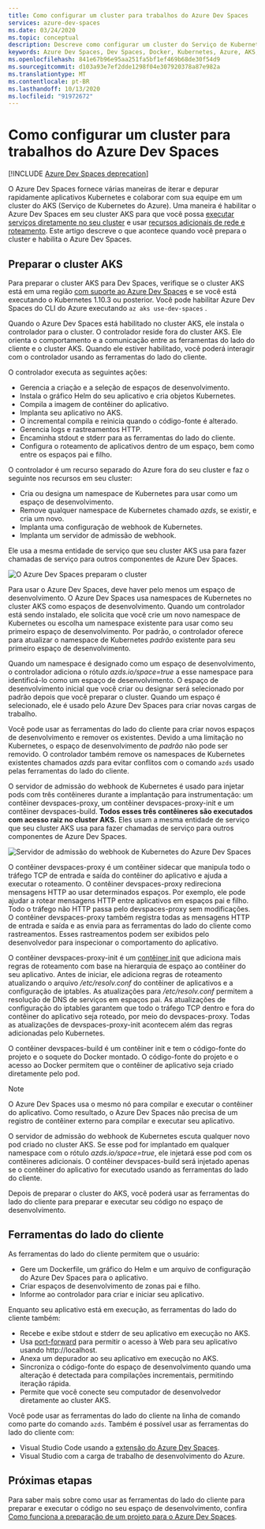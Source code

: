 ```yaml
---
title: Como configurar um cluster para trabalhos do Azure Dev Spaces
services: azure-dev-spaces
ms.date: 03/24/2020
ms.topic: conceptual
description: Descreve como configurar um cluster do Serviço de Kubernetes do Azure para trabalhos do Azure Dev Spaces
keywords: Azure Dev Spaces, Dev Spaces, Docker, Kubernetes, Azure, AKS, Serviço de Kubernetes do Azure, contêineres
ms.openlocfilehash: 841e67b96e95aa251fa5bf1ef469b68de30f54d9
ms.sourcegitcommit: d103a93e7ef2dde1298f04e307920378a87e982a
ms.translationtype: MT
ms.contentlocale: pt-BR
ms.lasthandoff: 10/13/2020
ms.locfileid: "91972672"
---
```

# <a name="how-setting-up-a-cluster-for-azure-dev-spaces-works"></a>Como configurar um cluster para trabalhos do Azure Dev Spaces

[!INCLUDE [Azure Dev Spaces deprecation](../../includes/dev-spaces-deprecation.md)]

O Azure Dev Spaces fornece várias maneiras de iterar e depurar rapidamente aplicativos Kubernetes e colaborar com sua equipe em um cluster do AKS (Serviço de Kubernetes do Azure). Uma maneira é habilitar o Azure Dev Spaces em seu cluster AKS para que você possa [executar serviços diretamente no seu cluster][how-it-works-up] e usar [recursos adicionais de rede e roteamento][how-it-works-routing]. Este artigo descreve o que acontece quando você prepara o cluster e habilita o Azure Dev Spaces.

## <a name="prepare-your-aks-cluster"></a>Preparar o cluster AKS

Para preparar o cluster AKS para Dev Spaces, verifique se o cluster AKS está em uma região [com suporte ao Azure Dev Spaces][supported-regions] e se você está executando o Kubernetes 1.10.3 ou posterior. Você pode habilitar Azure Dev Spaces do CLI do Azure executando `az aks use-dev-spaces` .

Quando o Azure Dev Spaces está habilitado no cluster AKS, ele instala o controlador para o cluster. O controlador reside fora do cluster AKS. Ele orienta o comportamento e a comunicação entre as ferramentas do lado do cliente e o cluster AKS. Quando ele estiver habilitado, você poderá interagir com o controlador usando as ferramentas do lado do cliente.

O controlador executa as seguintes ações:

* Gerencia a criação e a seleção de espaços de desenvolvimento.
* Instala o gráfico Helm do seu aplicativo e cria objetos Kubernetes.
* Compila a imagem de contêiner do aplicativo.
* Implanta seu aplicativo no AKS.
* O incremental compila e reinicia quando o código-fonte é alterado.
* Gerencia logs e rastreamentos HTTP.
* Encaminha stdout e stderr para as ferramentas do lado do cliente.
* Configura o roteamento de aplicativos dentro de um espaço, bem como entre os espaços pai e filho.

O controlador é um recurso separado do Azure fora do seu cluster e faz o seguinte nos recursos em seu cluster:

* Cria ou designa um namespace de Kubernetes para usar como um espaço de desenvolvimento.
* Remove qualquer namespace de Kubernetes chamado *azds*, se existir, e cria um novo.
* Implanta uma configuração de webhook de Kubernetes.
* Implanta um servidor de admissão de webhook.

Ele usa a mesma entidade de serviço que seu cluster AKS usa para fazer chamadas de serviço para outros componentes de Azure Dev Spaces.

![O Azure Dev Spaces preparam o cluster](media/how-dev-spaces-works/prepare-cluster.svg)

Para usar o Azure Dev Spaces, deve haver pelo menos um espaço de desenvolvimento. O Azure Dev Spaces usa namespaces de Kubernetes no cluster AKS como espaços de desenvolvimento. Quando um controlador está sendo instalado, ele solicita que você crie um novo namespace de Kubernetes ou escolha um namespace existente para usar como seu primeiro espaço de desenvolvimento. Por padrão, o controlador oferece para atualizar o namespace de Kubernetes *padrão* existente para seu primeiro espaço de desenvolvimento.

Quando um namespace é designado como um espaço de desenvolvimento, o controlador adiciona o rótulo *azds.io/space=true* a esse namespace para identificá-lo como um espaço de desenvolvimento. O espaço de desenvolvimento inicial que você criar ou designar será selecionado por padrão depois que você preparar o cluster. Quando um espaço é selecionado, ele é usado pelo Azure Dev Spaces para criar novas cargas de trabalho.

Você pode usar as ferramentas do lado do cliente para criar novos espaços de desenvolvimento e remover os existentes. Devido a uma limitação no Kubernetes, o espaço de desenvolvimento de *padrão* não pode ser removido. O controlador também remove os namespaces de Kubernetes existentes chamados *azds* para evitar conflitos com o comando `azds` usado pelas ferramentas do lado do cliente.

O servidor de admissão do webhook de Kubernetes é usado para injetar pods com três contêineres durante a implantação para instrumentação: um contêiner devspaces-proxy, um contêiner devspaces-proxy-init e um contêiner devspaces-build. **Todos esses três contêineres são executados com acesso raiz no cluster AKS.** Eles usam a mesma entidade de serviço que seu cluster AKS usa para fazer chamadas de serviço para outros componentes de Azure Dev Spaces.

![Servidor de admissão do webhook de Kubernetes do Azure Dev Spaces](media/how-dev-spaces-works/kubernetes-webhook-admission-server.svg)

O contêiner devspaces-proxy é um contêiner sidecar que manipula todo o tráfego TCP de entrada e saída do contêiner do aplicativo e ajuda a executar o roteamento. O contêiner devspaces-proxy redireciona mensagens HTTP ao usar determinados espaços. Por exemplo, ele pode ajudar a rotear mensagens HTTP entre aplicativos em espaços pai e filho. Todo o tráfego não HTTP passa pelo devspaces-proxy sem modificações. O contêiner devspaces-proxy também registra todas as mensagens HTTP de entrada e saída e as envia para as ferramentas do lado do cliente como rastreamentos. Esses rastreamentos podem ser exibidos pelo desenvolvedor para inspecionar o comportamento do aplicativo.

O contêiner devspaces-proxy-init é um [contêiner init](https://kubernetes.io/docs/concepts/workloads/pods/init-containers/) que adiciona mais regras de roteamento com base na hierarquia de espaço ao contêiner do seu aplicativo. Antes de iniciar, ele adiciona regras de roteamento atualizando o arquivo */etc/resolv.conf* do contêiner de aplicativos e a configuração de iptables. As atualizações para */etc/resolv.conf* permitem a resolução de DNS de serviços em espaços pai. As atualizações de configuração do iptables garantem que todo o tráfego TCP dentro e fora do contêiner do aplicativo seja roteado, por meio do devspaces-proxy. Todas as atualizações de devspaces-proxy-init acontecem além das regras adicionadas pelo Kubernetes.

O contêiner devspaces-build é um contêiner init e tem o código-fonte do projeto e o soquete do Docker montado. O código-fonte do projeto e o acesso ao Docker permitem que o contêiner de aplicativo seja criado diretamente pelo pod.

> [!NOTE]
> O Azure Dev Spaces usa o mesmo nó para compilar e executar o contêiner do aplicativo. Como resultado, o Azure Dev Spaces não precisa de um registro de contêiner externo para compilar e executar seu aplicativo.

O servidor de admissão do webhook de Kubernetes escuta qualquer novo pod criado no cluster AKS. Se esse pod for implantado em qualquer namespace com o rótulo *azds.io/space=true*, ele injetará esse pod com os contêineres adicionais. O contêiner devspaces-build será injetado apenas se o contêiner do aplicativo for executado usando as ferramentas do lado do cliente.

Depois de preparar o cluster do AKS, você poderá usar as ferramentas do lado do cliente para preparar e executar seu código no espaço de desenvolvimento.

## <a name="client-side-tooling"></a>Ferramentas do lado do cliente

As ferramentas do lado do cliente permitem que o usuário:
* Gere um Dockerfile, um gráfico do Helm e um arquivo de configuração do Azure Dev Spaces para o aplicativo.
* Criar espaços de desenvolvimento de zonas pai e filho.
* Informe ao controlador para criar e iniciar seu aplicativo.

Enquanto seu aplicativo está em execução, as ferramentas do lado do cliente também:
* Recebe e exibe stdout e stderr de seu aplicativo em execução no AKS.
* Usa [port-forward](https://kubernetes.io/docs/tasks/access-application-cluster/port-forward-access-application-cluster/) para permitir o acesso à Web para seu aplicativo usando http:\//localhost.
* Anexa um depurador ao seu aplicativo em execução no AKS.
* Sincroniza o código-fonte do espaço de desenvolvimento quando uma alteração é detectada para compilações incrementais, permitindo iteração rápida.
* Permite que você conecte seu computador de desenvolvedor diretamente ao cluster AKS.

Você pode usar as ferramentas do lado do cliente na linha de comando como parte do comando `azds`. Também é possível usar as ferramentas do lado do cliente com:

* Visual Studio Code usando a [extensão do Azure Dev Spaces](https://marketplace.visualstudio.com/items?itemName=azuredevspaces.azds).
* Visual Studio com a carga de trabalho de desenvolvimento do Azure.

## <a name="next-steps"></a>Próximas etapas

Para saber mais sobre como usar as ferramentas do lado do cliente para preparar e executar o código no seu espaço de desenvolvimento, confira [Como funciona a preparação de um projeto para o Azure Dev Spaces][how-it-works-prep].


[how-it-works-prep]: how-dev-spaces-works-prep.md
[how-it-works-routing]: how-dev-spaces-works-routing.md
[how-it-works-up]: how-dev-spaces-works-up.md
[supported-regions]: https://azure.microsoft.com/global-infrastructure/services/?products=kubernetes-service